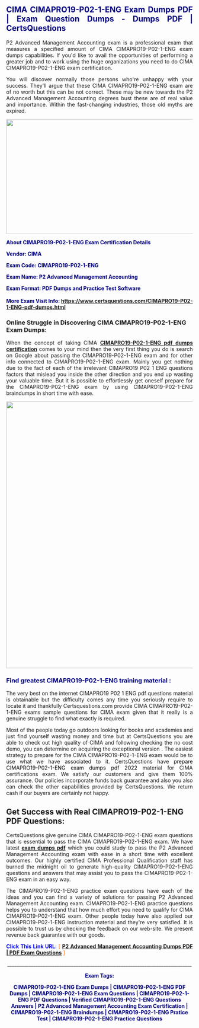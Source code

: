 <h2 style="text-align: justify;"><span style="color: #000080;">CIMA CIMAPRO19-P02-1-ENG Exam Dumps PDF | Exam Question Dumps - Dumps PDF | CertsQuestions</span></h2>
<p style="text-align: justify;">P2 Advanced Management Accounting exam is a professional exam that measures a specified amount of CIMA  CIMAPRO19-P02-1-ENG exam dumps capabilities. If you'd like to avail the opportunities of performing a greater job and to work using the huge organizations you need to do CIMA CIMAPRO19-P02-1-ENG exam certification.</p>
<p style="text-align: justify;">You will discover normally those persons who're unhappy with your success. They'll argue that these CIMA  CIMAPRO19-P02-1-ENG exam are of no worth but this can be not correct. These may be new towards the P2 Advanced Management Accounting degrees bust these are of real value and importance. Within the fast-changing industries, those old myths are expired.</p>
<p><img style="display: block; margin-left: auto; margin-right: auto;" src="https://i.imgur.com/eaP4ae9.png" width="840" height="310" /></p>
<p><span style="color: #000080;"><strong>About CIMAPRO19-P02-1-ENG Exam Certification Details</strong></span></p>
<p><span style="color: #000080;"><strong>Vendor: CIMA<br /></strong></span></p>
<p><span style="color: #000080;"><strong>Exam Code: CIMAPRO19-P02-1-ENG</strong></span></p>
<p><span style="color: #000080;"><strong>Exam Name: P2 Advanced Management Accounting</strong></span></p>
<p><span style="color: #000080;"><strong>Exam Format: PDF Dumps and Practice Test Software<br /><br />More Exam Visit Info: <span style="color: #ff6600;"><a href="https://www.certsquestions.com/CIMAPRO19-P02-1-ENG-pdf-dumps.html">https://www.certsquestions.com/CIMAPRO19-P02-1-ENG-pdf-dumps.html</a></span></strong></span></p>
<h3>Online Struggle in Discovering CIMA CIMAPRO19-P02-1-ENG Exam Dumps:</h3>
<p style="text-align: justify;">When the concept of taking CIMA <a href="https://www.certsquestions.com/CIMAPRO19-P02-1-ENG-pdf-dumps.html"><strong> CIMAPRO19-P02-1-ENG pdf dumps certification</strong></a> comes to your mind then the very first thing you do is search on Google about passing the CIMAPRO19-P02-1-ENG exam and for other info connected to CIMAPRO19-P02-1-ENG exam. Mainly you get nothing due to the fact of each of the irrelevant CIMAPRO19 P02 1 ENG questions factors that mislead you inside the other direction and you end up wasting your valuable time. But it is possible to effortlessly get oneself prepare for the CIMAPRO19-P02-1-ENG exam by using CIMAPRO19-P02-1-ENG braindumps in short time with ease.</p>
<p><a href="https://www.certsquestions.com/CIMAPRO19-P02-1-ENG-pdf-dumps.html"><img style="display: block; margin-left: auto; margin-right: auto;" src="https://i.imgur.com/pxhoKQ2.png" width="720" /></a></p>
<h3><span style="color: #000080;">Find greatest  CIMAPRO19-P02-1-ENG training material :</span></h3>
<p style="text-align: justify;">The very best on the internet CIMAPRO19 P02 1 ENG pdf questions material is obtainable but the difficulty comes any time you seriously require to locate it and thankfully Certsquestions.com provide CIMA CIMAPRO19-P02-1-ENG exams sample questions for CIMA  exam given that it really is a genuine struggle to find what exactly is required.</p>
<p style="text-align: justify;">Most of the people today go outdoors looking for books and academies and just find yourself wasting money and time but at CertsQuestions you are able to check out high quality of CIMA  and following checking the no cost demo, you can determine on acquiring the exceptional version . The easiest strategy to prepare for the CIMA CIMAPRO19-P02-1-ENG exam would be to use what we have associated to it. CertsQuestions have <span style="color: #000000;">prepare CIMAPRO19-P02-1-ENG exam dumps pdf 2022</span> material for CIMA certifications exam. We satisfy our customers and give them 100% assurance. Our policies incorporate funds back guarantee and also you also can check the other capabilities provided by CertsQuestions. We return cash if our buyers are certainly not happy.</p>
<h2>Get Success with Real CIMAPRO19-P02-1-ENG PDF Questions:</h2>
<p style="text-align: justify;">CertsQuestions give genuine CIMA CIMAPRO19-P02-1-ENG exam questions that is essential to pass the CIMA  CIMAPRO19-P02-1-ENG exam. We have latest<strong>&nbsp;<a href="https://www.certsquestions.com/">exam dumps pdf</a></strong>&nbsp;which you could study to pass the P2 Advanced Management Accounting exam with ease in a short time with excellent outcomes. Our highly certified CIMA Professional Qualification staff has burned the midnight oil to generate high-quality CIMAPRO19-P02-1-ENG questions and answers that may assist you to pass the CIMAPRO19-P02-1-ENG exam in an easy way.</p>
<p style="text-align: justify;">The CIMAPRO19-P02-1-ENG practice exam questions have each of the ideas and you can find a variety of solutions for passing P2 Advanced Management Accounting exam. CIMAPRO19-P02-1-ENG practice questions helps you to understand that how much effort you need to qualify for CIMA  CIMAPRO19-P02-1-ENG exam. Other people today have also applied our CIMAPRO19-P02-1-ENG instruction material and they're very satisfied. It is possible to trust us by checking the feedback on our web-site. We present revenue back guarantee with our goods.</p>
<p style="text-align: justify;"><span style="color: #0000ff;"><strong>Click This Link URL</strong>:</span> <span style="color: #ff6600;">[ <strong><a href="https://www.certsquestions.com/cima-professional-qualification-certification.html">P2 Advanced Management Accounting Dumps PDF | PDF Exam Questions</a></strong> ]</span></p>
<p style="text-align: center;">______________________________________________________________________________</p>
<p style="text-align: center;"><span style="color: #000080;"><strong>Exam Tags:</strong></span></p>
<p style="text-align: center;"><span style="color: #000080;"><strong>CIMAPRO19-P02-1-ENG Exam Dumps | CIMAPRO19-P02-1-ENG PDF Dumps | CIMAPRO19-P02-1-ENG Exam Questions | CIMAPRO19-P02-1-ENG PDF Questions | Verified CIMAPRO19-P02-1-ENG Questions Answers | P2 Advanced Management Accounting Exam Certification | CIMAPRO19-P02-1-ENG Braindumps | CIMAPRO19-P02-1-ENG Pratice Test | CIMAPRO19-P02-1-ENG Practice Questions</strong></span></p>
